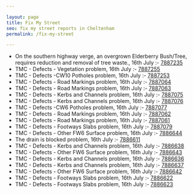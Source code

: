 ```yaml
---

layout: page
title: Fix My Street
seo: fix my street reports in Cheltenham
permalink: /fix-my-street

---
```


<!-- fix_marker starts -->

- On the southern highway verge, an overgrown Elderberry Bush/Tree, requires reduction and removal of tree waste., 16th July :- [7887235](https://www.fixmystreet.com/report/7887235)
- TMC - Defects - Vegetation problem, 16th July :- [7887255](https://www.fixmystreet.com/report/7887255)
- TMC - Defects -CW10 Potholes problem, 16th July :- [7887253](https://www.fixmystreet.com/report/7887253)
- TMC - Defects - Road Markings problem, 16th July :- [7887064](https://www.fixmystreet.com/report/7887064)
- TMC - Defects - Road Markings problem, 16th July :- [7887063](https://www.fixmystreet.com/report/7887063)
- TMC - Defects - Kerbs and Channels problem, 16th July :- [7887075](https://www.fixmystreet.com/report/7887075)
- TMC - Defects - Kerbs and Channels problem, 16th July :- [7887076](https://www.fixmystreet.com/report/7887076)
- TMC - Defects -CW6 Potholes  problem, 16th July :- [7887077](https://www.fixmystreet.com/report/7887077)
- TMC - Defects - Road Markings problem, 16th July :- [7887062](https://www.fixmystreet.com/report/7887062)
- TMC - Defects - Road Markings problem, 16th July :- [7887061](https://www.fixmystreet.com/report/7887061)
- TMC - Defects - Footways Slabs problem, 16th July :- [7887079](https://www.fixmystreet.com/report/7887079)
- TMC - Defects - Other FW6  Surface problem, 16th July :- [7886644](https://www.fixmystreet.com/report/7886644)
- The drain is blocked problem, 16th July :- [7886611](https://www.fixmystreet.com/report/7886611)
- TMC - Defects - Kerbs and Channels problem, 16th July :- [7886638](https://www.fixmystreet.com/report/7886638)
- TMC - Defects - Other FW6  Surface problem, 16th July :- [7886643](https://www.fixmystreet.com/report/7886643)
- TMC - Defects - Kerbs and Channels problem, 16th July :- [7886636](https://www.fixmystreet.com/report/7886636)
- TMC - Defects - Kerbs and Channels problem, 16th July :- [7886637](https://www.fixmystreet.com/report/7886637)
- TMC - Defects - Other FW6  Surface problem, 16th July :- [7886642](https://www.fixmystreet.com/report/7886642)
- TMC - Defects - Footways Slabs problem, 16th July :- [7886622](https://www.fixmystreet.com/report/7886622)
- TMC - Defects - Footways Slabs problem, 16th July :- [7886623](https://www.fixmystreet.com/report/7886623)

<!-- fix_marker ends -->